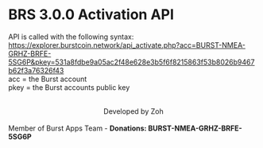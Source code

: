 # BRS 3.0.0 Activation API

API is called with the following syntax:<br>
https://explorer.burstcoin.network/api_activate.php?acc=BURST-NMEA-GRHZ-BRFE-5SG6P&pkey=531a8fdbe9a05ac2f48e628e3b5f6f8215863f53b8026b9467b62f3a76326f43
<br>
acc = the Burst account<br>
pkey = the Burst accounts public key<br>
<br>
<center>Developed by Zoh</center><br>
Member of Burst Apps Team - <b>Donations: BURST-NMEA-GRHZ-BRFE-5SG6P</b>